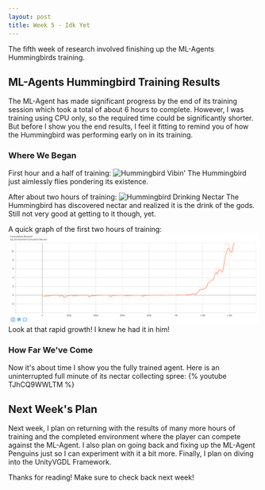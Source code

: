 ```yaml
---
layout: post
title: Week 5 - Idk Yet
---
```


The fifth week of research involved finishing up the ML-Agents Hummingbirds training. 

## ML-Agents Hummingbird Training Results

The ML-Agent has made significant progress by the end of its training session which took a total of about 6 hours to complete. However, I was training using CPU only, so the required time could be significantly shorter. But before I show you the end results, I feel it fitting to remind you of how the Hummingbird was performing early on in its training.

### Where We Began

First hour and a half of training:
![Hummingbird Vibin'](../resources/hummingbird-vibin.gif "Hummingbird Vibin'")
The Hummingbird just aimlessly flies pondering its existence.

After about two hours of training:
![Hummingbird Drinking Nectar](../resources/hummingbird-drinking-nectar.gif "Hummingbird Drinking Nectar")
The Hummingbird has discovered nectar and realized it is the drink of the gods. Still not very good at getting to it though, yet.

A quick graph of the first two hours of training:
![Hummingbird Training 2hr Graph](../resources/training-2hr-graph.PNG "Hummingbird Training 2hr Graph")
Look at that rapid growth! I knew he had it in him!

### How Far We've Come

Now it's about time I show you the fully trained agent. Here is an uninterrupted full minute of its nectar collecting spree:
{% youtube TJhCQ9WWLTM %}

## Next Week's Plan

Next week, I plan on returning with the results of many more hours of training and the completed environment where the player can compete against the ML-Agent. I also plan on going back and fixing up the ML-Agent Penguins just so I can experiment with it a bit more. Finally, I plan on diving into the UnityVGDL Framework.

Thanks for reading! Make sure to check back next week!
